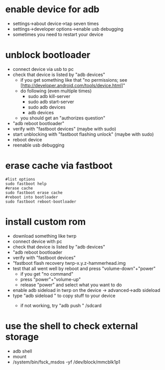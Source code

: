 # enable device for adb

* settings->about device->tap seven times
* settings->developer options->enable usb debugging
* sometimes you need to restart your device

# unblock bootloader

* connect device via usb to pc
* check that device is listed by "adb devices"
    * if you get something like that "no permissions; see [http://developer.android.com/tools/device.html]"
    * do following (even multiple times)
        * sudo adb kill-server
        * sudo adb start-server
        * sudo adb devices
        * adb devices
    * you should get an "authorizes question"
* "adb reboot bootloader"
* verify with "fastboot devices" (maybe with sudo)
* start unblocking with "fastboot flashing unlock" (maybe with sudo)
* reboot device
* reenable usb debugging

# erase cache via fastboot

```
#list options
sudo fastboot help
#erase cache
sudo fastboot erase cache
#reboot into bootloader
sudo fastboot reboot-bootloader
```

# install custom rom

* download something like twrp
* connect device with pc
* check that device is listed by "adb devices"
* "adb reboot bootloader
* verify with "fastboot devices"
* "fastboot flash recovery twrp-x.y.z-hammerhead.img
* test that all went well by reboot and press "volume-down"+"power"
    * if you get "no command"
    * press "power"+"volume-up"
    * release "power" and select what you want to do
* enable adb sideload in twrp on the device -> advanced->adb sideload
* type "adb sideload <path to the file>" to copy stuff to your device
    * if not working, try "adb push <path to the file>" /sdcard

# use the shell to check external storage

* adb shell
* mount
* /system/bin/fsck_msdos -yf /dev/block/mmcblk1p1
